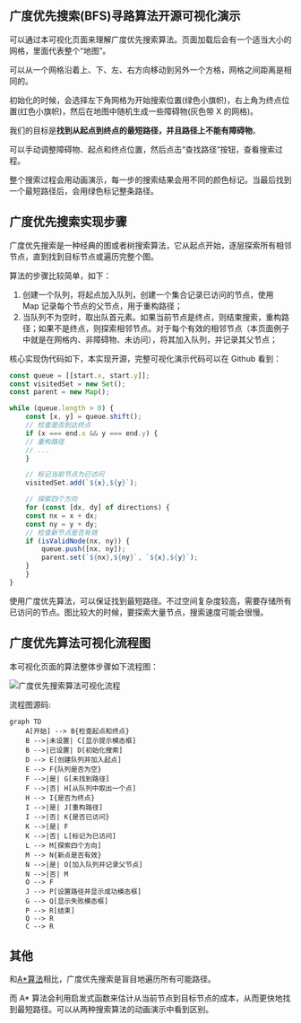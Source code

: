 ## 广度优先搜索(BFS)寻路算法开源可视化演示

可以通过本可视化页面来理解广度优先搜索算法。页面加载后会有一个适当大小的网格，里面代表整个“地图”。

可以从一个网格沿着上、下、左、右方向移动到另外一个方格，网格之间距离是相同的。

初始化的时候，会选择左下角网格为开始搜索位置(绿色小旗帜)，右上角为终点位置(红色小旗帜)，然后在地图中随机生成一些障碍物(灰色带 X 的网格)。

我们的目标是**找到从起点到终点的最短路径，并且路径上不能有障碍物**。

可以手动调整障碍物、起点和终点位置，然后点击“查找路径”按钮，查看搜索过程。

整个搜索过程会用动画演示，每一步的搜索结果会用不同的颜色标记。当最后找到一个最短路径后，会用绿色标记整条路径。

## 广度优先搜索实现步骤

广度优先搜索是一种经典的图或者树搜索算法，它从起点开始，逐层探索所有相邻节点，直到找到目标节点或遍历完整个图。

算法的步骤比较简单，如下：

1. 创建一个队列，将起点加入队列，创建一个集合记录已访问的节点，使用 Map 记录每个节点的父节点，用于重构路径；
2. 当队列不为空时，取出队首元素。如果当前节点是终点，则结束搜索，重构路径；如果不是终点，则探索相邻节点。对于每个有效的相邻节点（本页面例子中就是在网格内、非障碍物、未访问），将其加入队列，并记录其父节点；

核心实现伪代码如下，本实现开源，完整可视化演示代码可以在 Github 看到：

```javascript
const queue = [[start.x, start.y]];
const visitedSet = new Set();
const parent = new Map();

while (queue.length > 0) {
    const [x, y] = queue.shift();
    // 检查是否到达终点
    if (x === end.x && y === end.y) {
    // 重构路径
    // ...
    }

    // 标记当前节点为已访问
    visitedSet.add(`${x},${y}`);

    // 探索四个方向
    for (const [dx, dy] of directions) {
    const nx = x + dx;
    const ny = y + dy;
    // 检查新节点是否有效
    if (isValidNode(nx, ny)) {
        queue.push([nx, ny]);
        parent.set(`${nx},${ny}`, `${x},${y}`);
    }
    }
}
```

使用广度优先算法，可以保证找到最短路径。不过空间复杂度较高，需要存储所有已访问的节点。图比较大的时候，要探索大量节点，搜索速度可能会很慢。

## 广度优先算法可视化流程图

本可视化页面的算法整体步骤如下流程图：

![广度优先搜索算法可视化流程](https://www.mermaidchart.com/raw/00181fdf-83eb-4794-825c-3099b856a996?theme=light&version=v0.1&format=svg)

流程图源码:

```mermaid
graph TD
    A[开始] --> B{检查起点和终点}
    B -->|未设置| C[显示提示模态框]
    B -->|已设置| D[初始化搜索]
    D --> E[创建队列并加入起点]
    E --> F{队列是否为空}
    F -->|是| G[未找到路径]
    F -->|否| H[从队列中取出一个点]
    H --> I{是否为终点}
    I -->|是| J[重构路径]
    I -->|否| K{是否已访问}
    K -->|是| F
    K -->|否| L[标记为已访问]
    L --> M[探索四个方向]
    M --> N{新点是否有效}
    N -->|是| O[加入队列并记录父节点]
    N -->|否| M
    O --> F
    J --> P[设置路径并显示成功模态框]
    G --> Q[显示失败模态框]
    P --> R[结束]
    Q --> R
    C --> R
```

## 其他

和[A*算法](/zh/algorithms/astar)相比，广度优先搜索是盲目地遍历所有可能路径。

而 A* 算法会利用启发式函数来估计从当前节点到目标节点的成本，从而更快地找到最短路径。可以从两种搜索算法的动画演示中看到区别。